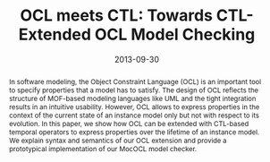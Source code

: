 ---
abstract: In software modeling, the Object Constraint Language (OCL) is an important
  tool to specify properties that a model has to satisfy. The design of OCL reflects
  the structure of MOF-based modeling languages like UML and the tight integration
  results in an intuitive usability. However, OCL allows to express properties in
  the context of the current state of an instance model only but not with respect
  to its evolution.  In this paper, we show how OCL can be extended with CTL-based
  temporal operators to express properties over the lifetime of an instance model.
  We explain syntax and semantics of our OCL extension and provide a prototypical
  implementation of our MocOCL model checker.
authors:
- Robert Bill
- Sebastian Gabmeyer
- Petra Kaufmann
- Martina Seidl
date: '2013-09-30'
featured: false
links:
- name: Publik
  url: https://publik.tuwien.ac.at/showentry.php?ID=221651&lang=2
publication_types:
- '1'
publishDate: '2013-09-30'
specifics: 'Vortrag: 13th International Workshop on OCL, Model Constraint and Query
  Languages (OCL 2013), Miami, USA; 30.09.2013; in: "Proceedings of the MODELS 2013
  OCL Workshop", CEUR Workshop Proceedings, Vol-1092 (2013), ISSN: 1613-0073; S. 13
  - 22.'
title: 'OCL meets CTL: Towards CTL-Extended OCL Model Checking'
url_pdf: http://publik.tuwien.ac.at/files/PubDat_221651.pdf
---